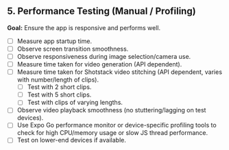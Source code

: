 ## 5. Performance Testing (Manual / Profiling)

**Goal:** Ensure the app is responsive and performs well.

- [ ] Measure app startup time.
- [ ] Observe screen transition smoothness.
- [ ] Observe responsiveness during image selection/camera use.
- [ ] Measure time taken for video generation (API dependent).
- [ ] Measure time taken for Shotstack video stitching (API dependent, varies with number/length of clips).
    - [ ] Test with 2 short clips.
    - [ ] Test with 5 short clips.
    - [ ] Test with clips of varying lengths.
- [ ] Observe video playback smoothness (no stuttering/lagging on test devices).
- [ ] Use Expo Go performance monitor or device-specific profiling tools to check for high CPU/memory usage or slow JS thread performance.
- [ ] Test on lower-end devices if available. 